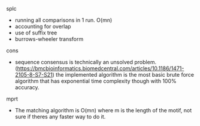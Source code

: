 splc
- running all comparisons in 1 run. O(mn)
- accounting for overlap
- use of suffix tree
- burrows-wheeler transform

cons
- sequence consensus is technically an unsolved problem. (https://bmcbioinformatics.biomedcentral.com/articles/10.1186/1471-2105-8-S7-S21) 
  the implemented algorithm is the most basic brute force algorithm that has exponential time complexity though with 100% accuracy. 

mprt
- The matching algorithm is O(mn) where m is the length of the motif, not sure if theres any faster way to do it.